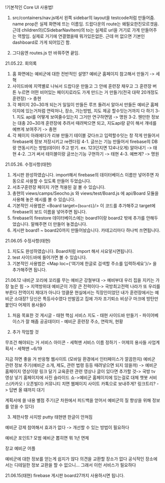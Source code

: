 !기본적인 Core UI 사용법!
1. src/containers/nav.js에서 왼쪽 sidebar의 layout을 testcode처럼 만들어줌.
name prop은 실제 화면에 뜨는 이름임. 드랍다운의 route는 왜필요한진모르겟음.
근데 children의(CSidebarNavItem)의 to는 실제로 url을 거기로 가게 만들어주는 역할임. 실제로 거기에 연결했을때 뭐가있든없든.
근데 머 없으면 기본인 dashboard로 가게 되어있긴 함.

2. 그다음엔 routes.js 만 바꿔주면 끝임.

21.05.22. 회의록
1. 홈 화면에는 예비군에 대한 전반적인 설명? 예비군 홈페이지 참고해서 만들기 -> 세혁
2. 사이드바에 지역별로 나눠서 드랍다운 만들고 그 안에 훈련장 채우고 그 훈련장 버튼 누르면 어떤 비어있는 페이지로라도 가게 만드는 거 만들기(전국 대략 20개정도 훈련장) -> 충현
3. 각 페이지 20~30개 되는거 일일이 만들든 루프 돌려서 알아서 만들든 예비군 홈페이지에 있는거처럼 연락처나, 장소, 가는방법, 지도 제공 할수잇는거까지 다 하기
  3-1. 지도 api를 어떻게 보여줄수있는지 그거만 연구하면댐 -> 명원
  3-2. 웬만한 정보는 대충 20~30개 훈련장에 추려서 때려박으면 되고, 지도api랑 같이 해서 걔네를 예쁘게 보여주기 -> 충현
4. 각 페이지 아래에다가 리뷰 만들기 테이블 갖다쓰고 입력할수잇는 창 작게 만들어서 firebase에 정보 저장시키고 re렌더링
  4-1. 글쓰는 기능 만들어서 firebase의 DB랑 연동시키는 방법(데이터 주고 받기. ex. 123던지면 124나오게) 알아내기 -> 태현
  4-2. 그거 써서 테이블이랑 글쓰는기능 구현하기 -> 태현
  4-3. 예쁘게? -> 명원
  
21.05.26. 수정사항(태현)
1. 게시판 완성하였습니다. import해서 firebase의 데이터베이스 이름만 넣어주면 자동으로 사용할 수 있도록 만들어 두었습니다.
2. 서초구훈련장 페이지 가면 적용된 걸 볼 수 있습니다.
3. 충현의 views/camps/Seocho.js 와 views/test/Board.js 에 api/Board 모듈을 사용해 놓은 예시를 볼 수 있습니다.
4. 기본적인 사용법은 <Board target={`board1`}/> 이 코드를 추가해주고 target에 firebase의 보드 이름을 넣어주면 됩니다.
5. firebase의 firestore 데이터베이스에는 board1이랑 board2 밖에 추가를 안해두었습니다. 말해주면 더 만들어 놓겠습니다.
6. 게시판 board1 ~ board20까지 만들어놨습니다. 카테고리마다 하나씩 쓰면됩니다.

21.06.05 수정사항(태현)
1. 지도도 완성하였습니다. Board처럼 import 해서 사요앟시면됩니다.
2. test 사이드바에 들어가면 볼 수 있습니다.
3. 기본적인 사용법은 <Map loc={'여기에 한글로 검색할 주소를 입력하세요'}/> 을 추가해주면 됩니다.

21.06.12
내비군
꼬리에 꼬리를 무는 예비군
강철부대 -> 예비부대
우리 집을 지키는 가장 높은 힘 -> 지역방위대
예비군이 가장 큰 전력이다-> 국방최고전력
나라가 또 우리를 부른다
전역이지 제대가 아니다
엉클문
현실에서는 직장인이었던 내가 훈련장에서는 예비군 소대장?
당신은 특등사수였다
만발꼽고 집에 가자
조기퇴소 비상구 마크에 방탄만 붙인다
어제의 용사들0

1. 처음 목표한 것
게시글 - 태현 핵심 서비스
지도 - 태현
사이드바 만들기 - 파이어베이스가 잘 해줌
공공데이터 - 예비군 훈련장 주소, 연락처, 현황


2. 추가 작업할 것


무조건 해야되는 거
	서비스 아이콘 - 세혁맨
	서비스 이름 정하기 - 어제의 용사들
	사업계획서 - 세혁맨 ~6/19

지금 하면 좋을 거
	반응형 웹사이트 (모바일 환경에서 인터페이스가 깔끔한지)
	예비군 관련 정보 주기(예비군 소개, 제도, 관련 법령 등등 때려넣으면 되지 않을까) -> 예비군 홈페이지 영상이랑 링크 달기
	교육훈련 관련 영상나 글이 있다면 추가할 것-> 국방 tv 영상 넣기
	홈페이지에 사진 슬라이드 쇼->예비군 홈페이지에 있는걸로 대체
	챗봇 서비스(카카오 i 오픈빌더) 커뮤니티 치면 웹페이지 사이트 카톡으로 보내주게? 링크트리? -> 답변 올 떄까지 대기

계획서에 쓸 내용
	별점 주기(군 차원에서 피드백을 얻어서 예비군의 질 향상을 위해 정보를 얻을 수 있다)


3. 제한사항
사지방 putty
태현맨 한글이 안쳐짐


예비군 강제 참여해서 효과가 없다  -> 개선할 수 있는 방법이 필요하다


예비군 포인트? 모범 예비군 뽑히면 뭐 1년 면제

장교 예비군 어플


예비군에 대한 정보를 얻는게 쉽지가 않다
의견을 교환할 장소가 없다
공식적인 장소에서는 디테일한 정보 교환을 할 수 없으니...
그래서 이런 서비스가 필요하다

21.06.15(태현)
firebase 게시판 board27까지 사용하시면 됩니다.

















